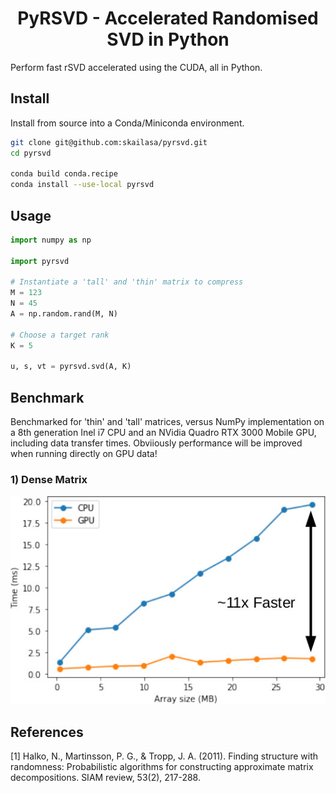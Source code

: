<h1 align='center'> PyRSVD - Accelerated Randomised SVD in Python</h1>

Perform fast rSVD accelerated using the CUDA, all in Python.

## Install

Install from source into a Conda/Miniconda environment.

```bash
git clone git@github.com:skailasa/pyrsvd.git
cd pyrsvd

conda build conda.recipe
conda install --use-local pyrsvd
```

## Usage

```python
import numpy as np

import pyrsvd

# Instantiate a 'tall' and 'thin' matrix to compress
M = 123
N = 45
A = np.random.rand(M, N)

# Choose a target rank
K = 5

u, s, vt = pyrsvd.svd(A, K)
```

## Benchmark

Benchmarked for 'thin' and 'tall' matrices, versus NumPy implementation on a 8th generation Inel i7 CPU and an NVidia Quadro RTX 3000 Mobile GPU, including data transfer times. Obviiously performance will be improved when running directly on GPU data!

### 1) Dense Matrix

<p style="text-align:center;">
<img src="static/benchmark.jpg"
     alt="Dense Benchmark"/>
</p>


## References

[1] Halko, N., Martinsson, P. G., & Tropp, J. A. (2011). Finding structure with randomness: Probabilistic algorithms for constructing approximate matrix decompositions. SIAM review, 53(2), 217-288.
